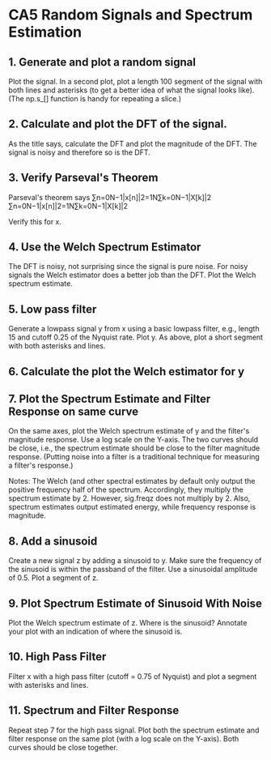 # CA5 Random Signals and Spectrum Estimation
## 1. Generate and plot a random signal
Plot the signal. In a second plot, plot a length 100 segment of the signal with both lines and asterisks (to get a better idea of what the signal looks like). (The np.s_[] function is handy for repeating a slice.)
## 2. Calculate and plot the DFT of the signal.
As the title says, calculate the DFT and plot the magnitude of the DFT. The signal is noisy and therefore so is the DFT.
## 3. Verify Parseval's Theorem
Parseval's theorem says
∑n=0N−1|x[n]|2=1N∑k=0N−1|X[k]|2
∑n=0N−1|x[n]|2=1N∑k=0N−1|X[k]|2
 
Verify this for x.
## 4. Use the Welch Spectrum Estimator
The DFT is noisy, not surprising since the signal is pure noise. For noisy signals the Welch estimator does a better job than the DFT. Plot the Welch spectrum estimate.
## 5. Low pass filter
Generate a lowpass signal y from x using a basic lowpass filter, e.g., length 15 and cutoff 0.25 of the Nyquist rate. Plot y. As above, plot a short segment with both asterisks and lines.
## 6. Calculate the plot the Welch estimator for y
## 7. Plot the Spectrum Estimate and Filter Response on same curve
On the same axes, plot the Welch spectrum estimate of y and the filter's magnitude response. Use a log scale on the Y-axis. The two curves should be close, i.e., the spectrum estimate should be close to the filter magnitude response. (Putting noise into a filter is a traditional technique for measuring a filter's response.)

Notes: The Welch (and other spectral estimates by default only output the positive frequency half of the spectrum. Accordingly, they multiply the spectrum estimate by 2. However, sig.freqz does not multiply by 2. Also, spectrum estimates output estimated energy, while frequency response is magnitude.
## 8. Add a sinusoid
Create a new signal z by adding a sinusoid to y. Make sure the frequency of the sinusoid is within the passband of the filter. Use a sinusoidal amplitude of 0.5. Plot a segment of z.
## 9. Plot Spectrum Estimate of Sinusoid With Noise
Plot the Welch spectrum estimate of z. Where is the sinusoid? Annotate your plot with an indication of where the sinusoid is.
## 10. High Pass Filter
Filter x with a high pass filter (cutoff = 0.75 of Nyquist) and plot a segment with asterisks and lines.
## 11. Spectrum and Filter Response
Repeat step 7 for the high pass signal. Plot both the spectrum estimate and filter response on the same plot (with a log scale on the Y-axis). Both curves should be close together.
